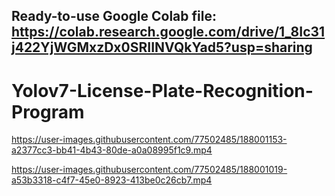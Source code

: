 ## Ready-to-use Google Colab file: https://colab.research.google.com/drive/1_8Ic31j422YjWGMxzDx0SRIINVQkYad5?usp=sharing
# Yolov7-License-Plate-Recognition-Program




https://user-images.githubusercontent.com/77502485/188001153-a2377cc3-bb41-4b43-80de-a0a08995f1c9.mp4



https://user-images.githubusercontent.com/77502485/188001019-a53b3318-c4f7-45e0-8923-413be0c26cb7.mp4
